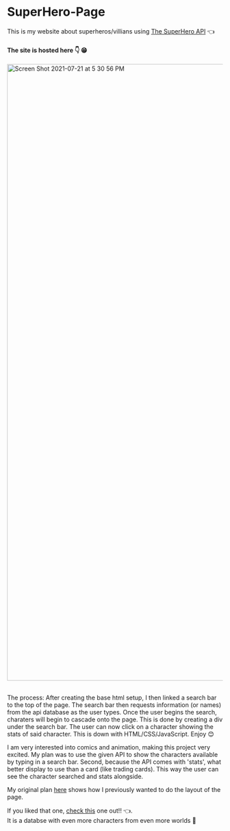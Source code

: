 <h1> SuperHero-Page </h1>
This is my website about superheros/villians using <a href="https://superheroapi.com/index.html" target="_blank">The SuperHero API</a>   👈

<h4>The site is hosted here 👇 😁</h4>
<a href="https://rhollings.github.io/SuperHero-Page/">
   <img width="1440" alt="Screen Shot 2021-07-21 at 5 30 56 PM" src="https://user-images.githubusercontent.com/75183667/126516557-5372f570-02d1-4860-8dac-2f30ae0b9a35.png">
</a>
<br></br>
<p>
The process: 
  After creating the base html setup, I then linked a search bar to the top of the page. The search bar then requests information (or names) from the api database as the user types. Once the user begins the search, charaters will begin to cascade onto the page. This is done by creating a div under the search bar. The user can now click on a character showing the stats of said character. This is down with HTML/CSS/JavaScript. Enjoy 😊

  I am very interested into comics and animation, making this project very excited. My plan was to use the given API to show the characters available by typing in a search bar. Second, because the API comes with 'stats', what better display to use than a card (like trading cards). This way the user can see the character searched and stats alongside.

  My original plan <a href="https://github.com/rhollings/web_design/tree/main/front-end/project1" target="_blank">here</a> shows how I previously wanted to do the layout of the page. 

If you liked that one, <a href="https://www.superherodb.com/#">check this</a> one out!! 👈.  
It is a databse with even more characters from even more worlds 🤩</p>
